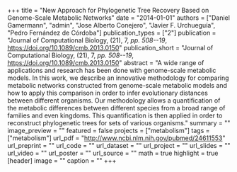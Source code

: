 +++
title = "New Approach for Phylogenetic Tree Recovery Based on Genome-Scale Metabolic Networks"
date = "2014-01-01"
authors = ["Daniel Gamermann", "admin", "Jose Alberto Conejero", "Javier F. Urchueguía", "Pedro Fernández de Córdoba"]
publication_types = ["2"]
publication = "Journal of Computational Biology, (21), 7, _pp. 508--19_, https://doi.org/10.1089/cmb.2013.0150"
publication_short = "Journal of Computational Biology, (21), 7, _pp. 508--19_, https://doi.org/10.1089/cmb.2013.0150"
abstract = "A wide range of applications and research has been done with genome-scale metabolic models. In this work, we describe an innovative methodology for comparing metabolic networks constructed from genome-scale metabolic models and how to apply this comparison in order to infer evolutionary distances between different organisms. Our methodology allows a quantification of the metabolic differences between different species from a broad range of families and even kingdoms. This quantification is then applied in order to reconstruct phylogenetic trees for sets of various organisms."
summary = ""
image_preview = ""
featured = false
projects = ["metabolism"]
tags = ["metabolism"]
url_pdf = "http://www.ncbi.nlm.nih.gov/pubmed/24611553"
url_preprint = ""
url_code = ""
url_dataset = ""
url_project = ""
url_slides = ""
url_video = ""
url_poster = ""
url_source = ""
math = true
highlight = true
[header]
image = ""
caption = ""
+++
